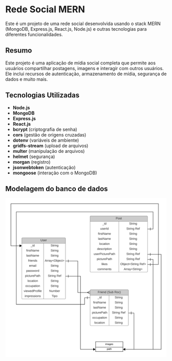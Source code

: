 # Rede Social MERN

Este é um projeto de uma rede social desenvolvida usando o stack MERN (MongoDB, Express.js, React.js, Node.js) e outras tecnologias para diferentes funcionalidades.

## Resumo

Este projeto é uma aplicação de mídia social completa que permite aos usuários compartilhar postagens, imagens e interagir com outros usuários. Ele inclui recursos de autenticação, armazenamento de mídia, segurança de dados e muito mais.

## Tecnologias Utilizadas

- **Node.js**
- **MongoDB**
- **Express.js**
- **React.js**
- **bcrypt** (criptografia de senha)
- **cors** (gestão de origens cruzadas)
- **dotenv** (variáveis de ambiente)
- **gridfs-stream** (upload de arquivos)
- **multer** (manipulação de arquivos)
- **helmet** (segurança)
- **morgan** (registro)
- **jsonwebtoken** (autenticação)
- **mongoose** (interação com o MongoDB)


## Modelagem do banco de dados

![](./server/imgs/data-modeling-erd-diagrams.png)